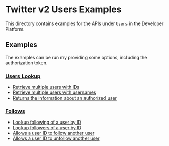 # Twitter v2 Users Examples
This directory contains examples for the APIs under `Users` in the Developer Platform.

## Examples
The examples can be run my providing some options, including the authorization token.

### [Users Lookup](https://developer.twitter.com/en/docs/twitter-api/users/lookup/introduction)

* [Retrieve multiple users with IDs](./lookup/user-lookup/main.go)
* [Retrieve multiple users with usernames](./lookup/username-lookup/main.go)
* [Returns the information about an authorized user](./lookup/auth-user-lookup/main.go)

### [Follows](https://developer.twitter.com/en/docs/twitter-api/users/follows/introduction)

* [Lookup following of a user by ID](./follows/user-following-lookup/main.go)
* [Lookup followers of a user by ID](./follows/user-followers-lookup/main.go)
* [Allows a user ID to follow another user](./follows/user-follows/main.go)
* [Allows a user ID to unfollow another user](./follows/user-delete-follows/main.go)